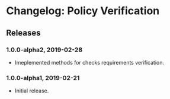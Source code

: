 # Changelog: Policy Verification

## Releases

### 1.0.0-alpha2, 2019-02-28
- Imeplemented methods for checks requirements verification.

### 1.0.0-alpha1, 2019-02-21
- Initial release.
